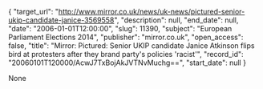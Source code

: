 {
  "target_url": "http://www.mirror.co.uk/news/uk-news/pictured-senior-ukip-candidate-janice-3569558", 
  "description": null, 
  "end_date": null, 
  "date": "2006-01-01T12:00:00", 
  "slug": 11390, 
  "subject": "European Parliament Elections 2014", 
  "publisher": "mirror.co.uk", 
  "open_access": false, 
  "title": "Mirror: Pictured: Senior UKIP candidate Janice Atkinson flips bird at protesters after they brand party's policies 'racist'", 
  "record_id": "20060101T120000/AcwJ7TxBojAkJVTNvMuchg==", 
  "start_date": null
}

None